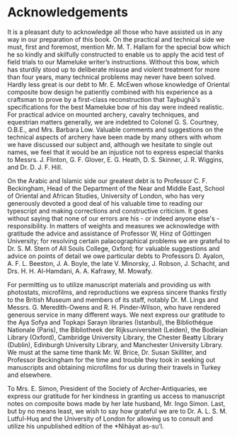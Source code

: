 # Acknowledgements

It is a pleasant duty to acknowledge all those who have assisted us in any way in our preparation of this book. On the practical and technical side we must, first and foremost, mention Mr. M. T. Hallam for the special bow which he so kindly and skilfully constructed to enable us to apply the acid test of field trials to our Mameluke writer’s instructions. Without this bow, which has sturdily stood up to deliberate misuse and violent treatment for more than four years, many technical problems may never have been solved. Hardly less great is our debt to Mr. E. McEwen whose knowledge of Oriental composite bow design he patiently combined with his experience as a craftsman to prove by a first-class reconstruction that Taybughā's specifications for the best Mameluke bow of his day were indeed realistic. For practical advice on mounted archery, cavalry techniques, and equestrian matters generally, we are indebted to Colonel G. S. Courtney, O.B.E., and Mrs. Barbara Low. Valuable comments and suggestions on the technical aspects of archery have been made by many others with whom we have discussed our subject and, although we hesitate to single out names, we feel that it would be an injustice not to express especial thanks to Messrs. J. Flinton, G. F. Glover, E. G. Heath, D. S. Skinner, J. R. Wiggins, and Dr. D. J. F. Hill.

On the Arabic and Islamic side our greatest debt is to Professor C. F. Beckingham, Head of the Department of the Near and Middle East, School of Oriental and African Studies, University of London, who has very generously devoted a good deal of his valuable time to reading our typescript and making corrections and constructive criticism. It goes without saying that none of our errors are his - or indeed anyone else's - responsibility. In matters of weights and measures we acknowledge with gratitude the advice and assistance of Professor W, Hinz of Góttingen University; for resolving certain palacographical problems we are grateful to Dr. S. M.  Stern of All Souls College, Oxford; for valuable suggestions and advice on points of detail we owe particular debts to Professors D. Ayalon, A. F. L. Beeston, J. A. Boyle, the late V. Minorsky, J. Robson, J. Schacht, and Drs. H. H. Al-Hamdani, A. A. Kafrawy, M. Mowafy.

For permitting us to utilize manuscript materials and providing us with photostats, microfilms, and reproductions we express sincere thanks firstly to the British Museum and members of its staff, notably Dr. M. Lings and Messrs. G. Meredith-Owens and R. H. Pinder-Wilson, who have rendered generous service in many different ways. We next express our gratitude to the Aya Sofya and Topkapi Sarayn libraries (Istanbul), the Bibliothéque Nationale (Paris), the Bibliotheek der Rijksuniversiteit (Leiden), the Bodleian Library (Oxford), Cambridge University Library, the Chester Beatty Library (Dublin), Edinburgh University Library, and Manchester University Library. We must at the same time thank Mr. W. Brice, Dr. Susan Skilliter, and Professor Beckingham for the time and trouble they took in seeking out manuscripts and obtaining microfilms for us during their travels in Turkey and elsewhere.

To Mrs. E. Simon, President of the Society of Archer-Antiquaries, we express our gratitude for her kindness in granting us access to manuscript notes on composite bows made by her late husband, Mr. Ingo Simon. Last, but by no means least, we wish to say how grateful we are to Dr. A. L. S. M. Lutful-Huq and the University of London for allowing us to consult and utilize his unpublished edition of the *Nihāyat as-su’l.

